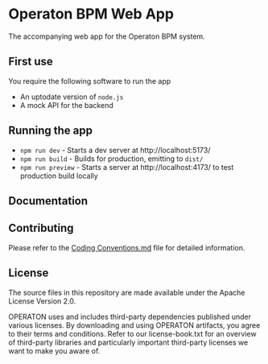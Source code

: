 # Operaton BPM Web App

The accompanying web app for the Operaton BPM system.

## First use

You require the following software to run the app

- An uptodate version of `node.js` 
- A mock API for the backend

## Running the app

-   `npm run dev` - Starts a dev server at http://localhost:5173/
-   `npm run build` - Builds for production, emitting to `dist/`
-   `npm run preview` - Starts a server at http://localhost:4173/ to test production build locally

## Documentation

## Contributing

Please refer to the [Coding Conventions.md](docs/Coding%20Conventions.md) file for detailed information.

## License

The source files in this repository are made available under the Apache License Version 2.0.

OPERATON uses and includes third-party dependencies published under various licenses. By downloading and using OPERATON artifacts, you agree to their terms and conditions. Refer to our license-book.txt for an overview of third-party libraries and particularly important third-party licenses we want to make you aware of.